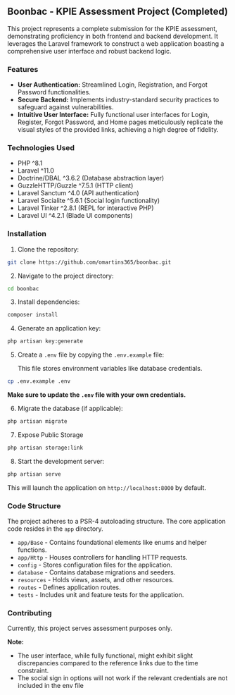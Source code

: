 ## Boonbac - KPIE Assessment Project (Completed)

This project represents a complete submission for the KPIE assessment, demonstrating proficiency in both frontend and backend development. It leverages the Laravel framework to construct a web application boasting a comprehensive user interface and robust backend logic.

### Features

* **User Authentication:** Streamlined Login, Registration, and Forgot Password functionalities.
* **Secure Backend:** Implements industry-standard security practices to safeguard against vulnerabilities.
* **Intuitive User Interface:** Fully functional user interfaces for Login, Register, Forgot Password, and Home pages meticulously replicate the visual styles of the provided links, achieving a high degree of fidelity.

### Technologies Used

* PHP ^8.1
* Laravel ^11.0
* Doctrine/DBAL ^3.6.2 (Database abstraction layer)
* GuzzleHTTP/Guzzle ^7.5.1 (HTTP client)
* Laravel Sanctum ^4.0 (API authentication)
* Laravel Socialite ^5.6.1 (Social login functionality)
* Laravel Tinker ^2.8.1 (REPL for interactive PHP)
* Laravel UI ^4.2.1 (Blade UI components)


### Installation

1. Clone the repository:

```bash
git clone https://github.com/omartins365/boonbac.git
```

2. Navigate to the project directory:

```bash
cd boonbac
```

3. Install dependencies:

```bash
composer install
```

4. Generate an application key:

```bash
php artisan key:generate
```

5. Create a `.env` file by copying the `.env.example` file:

   This file stores environment variables like database credentials.

```bash
cp .env.example .env
```

   **Make sure to update the `.env` file with your own credentials.**

6. Migrate the database (if applicable):

```bash
php artisan migrate
```

7. Expose Public Storage

```bash
php artisan storage:link
```

8. Start the development server:

```bash
php artisan serve
```

This will launch the application on `http://localhost:8000` by default.


### Code Structure

The project adheres to a PSR-4 autoloading structure. The core application code resides in the `app` directory.

* `app/Base` - Contains foundational elements like enums and helper functions.
* `app/Http` - Houses controllers for handling HTTP requests.
* `config` - Stores configuration files for the application.
* `database` - Contains database migrations and seeders.
* `resources` - Holds views, assets, and other resources.
* `routes` - Defines application routes.
* `tests` - Includes unit and feature tests for the application.

### Contributing

Currently, this project serves assessment purposes only.

**Note:**

* The user interface, while fully functional, might exhibit slight discrepancies compared to the reference links due to the time constraint. 
* The social sign in options will not work if the relevant credentials are not included in the env file 
